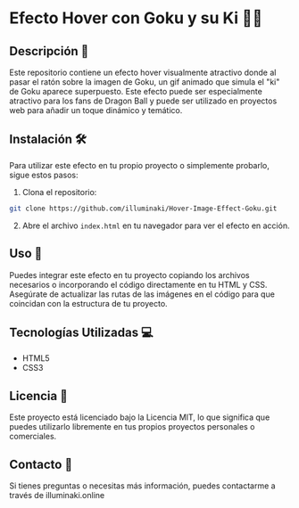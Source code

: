 # Efecto Hover con Goku y su Ki 🐉✨

## Descripción 📖
Este repositorio contiene un efecto hover visualmente atractivo donde al pasar el ratón sobre la imagen de Goku, un gif animado que simula el "ki" de Goku aparece superpuesto. Este efecto puede ser especialmente atractivo para los fans de Dragon Ball y puede ser utilizado en proyectos web para añadir un toque dinámico y temático.

## Instalación 🛠️
Para utilizar este efecto en tu propio proyecto o simplemente probarlo, sigue estos pasos:

1. Clona el repositorio:
```bash
git clone https://github.com/illuminaki/Hover-Image-Effect-Goku.git
```
2. Abre el archivo `index.html` en tu navegador para ver el efecto en acción.

## Uso 🚀
Puedes integrar este efecto en tu proyecto copiando los archivos necesarios o incorporando el código directamente en tu HTML y CSS. Asegúrate de actualizar las rutas de las imágenes en el código para que coincidan con la estructura de tu proyecto.

## Tecnologías Utilizadas 💻
- HTML5
- CSS3


## Licencia 📄
Este proyecto está licenciado bajo la Licencia MIT, lo que significa que puedes utilizarlo libremente en tus propios proyectos personales o comerciales.

## Contacto 📧
Si tienes preguntas o necesitas más información, puedes contactarme a través de illuminaki.online

